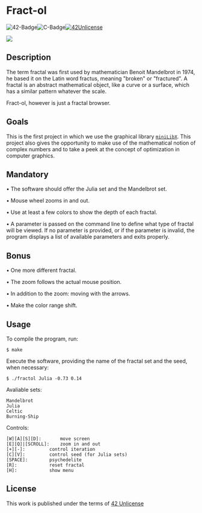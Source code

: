 # Fract-ol

![42-Badge](https://img.shields.io/badge/%C3%89cole-42SP-blue)![C-Badge](https://img.shields.io/badge/Language-C-lightgrey)[![42Unlicense](https://img.shields.io/badge/License-42Unlicense-yellowgreen)](https://github.com/gcamerli/42unlicense)

<img src="imgs/Widelbrot.gif"/>


## Description

The term fractal was first used by mathematician Benoit Mandelbrot in 1974,
he based it on the Latin word fractus, meaning "broken" or "fractured".
A fractal is an abstract mathematical object, like a curve or a surface, which has a similar
pattern whatever the scale.

Fract-ol, however is just a fractal browser.

## Goals

This is the first project in which we use the graphical library [`miniLibX`](https://github.com/42Paris/minilibx-linux).
This project also gives the opportunity to make use of the mathematical notion of complex numbers and to take a peek at the concept of optimization in computer graphics.


## Mandatory

• The software should offer the Julia set and the Mandelbrot set.

• Mouse wheel zooms in and out.

• Use at least a few colors to show the depth of each fractal.

• A parameter is passed on the command line to define what type of fractal will be
viewed. If no parameter is provided, or if the parameter is invalid, the program
displays a list of available parameters and exits properly.


## Bonus

• One more different fractal.

• The zoom follows the actual mouse position.

• In addition to the zoom: moving with the arrows.

• Make the color range shift.


## Usage

To compile the program, run:

```
$ make
```

Execute the software, providing the name of the fractal set and the seed, when necessary:
```
$ ./fractol Julia -0.73 0.14
```
Avaliable sets:
```
Mandelbrot
Julia
Celtic
Burning-Ship
```
Controls:
```
[W][A][S][D]: 		move screen
[E][Q]|[SCROLL]:	zoom in and out
[+][-]:			control iteration
[C][V]:			control seed (for Julia sets)
[SPACE]:		psychedelite
[R]:			reset fractal
[H]:			show menu
```
## License

This work is published under the terms of [42 Unlicense](https://github.com/gcamerli/42unlicense)